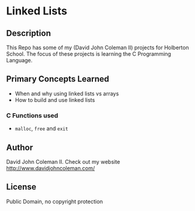 # Linked Lists

## Description

This Repo has some of my (David John Coleman II) projects for Holberton School.
The focus of these projects is learning the C Programming Language.

## Primary Concepts Learned

  * When and why using linked lists vs arrays
  * How to build and use linked lists

### C Functions used

* ``malloc``, ``free`` and ``exit``

## Author

David John Coleman II.	Check out my website http://www.davidjohncoleman.com/

## License

Public Domain, no copyright protection